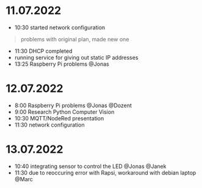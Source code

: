 # 11.07.2022
* 10:30 started network configuration
> problems with original plan, made new one
* 11:30 DHCP completed
* running service for giving out static IP addresses
* 13:25 Raspberry Pi problems @Jonas

# 12.07.2022
* 8:00 Raspberry Pi problems @Jonas @Dozent
* 9:00 Research Python Computer Vision
* 10:30 MQTT/NodeRed presentation
* 11:30 network configuration

# 13.07.2022
* 10:40 integrating sensor to control the LED @Jonas @Janek
* 11:30 due to reoccuring error with Rapsi, workaround with debian laptop @Marc